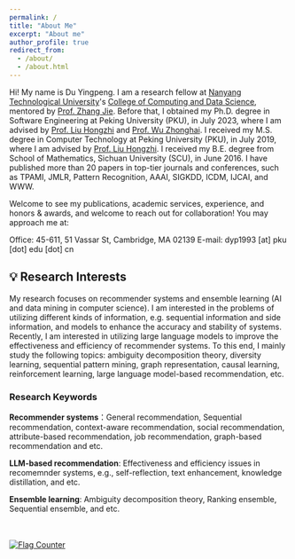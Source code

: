 ```yaml
---
permalink: /
title: "About Me"
excerpt: "About me"
author_profile: true
redirect_from: 
  - /about/
  - /about.html
---
```


Hi! My name is Du Yingpeng. I am a research fellow at [Nanyang Technological University](https://www.ntu.edu.sg/)'s [College of Computing and Data Science](https://www.ntu.edu.sg/computing), mentored by [Prof. Zhang Jie](https://personal.ntu.edu.sg/zhangj/). Before that, I obtained my Ph.D. degree in Software Engineering at Peking University (PKU), in July 2023, where I am advised by [Prof. Liu Hongzhi](https://www.ss.pku.edu.cn/teacherteam/teacherlist/2267-%E5%88%98%E5%AE%8F%E5%BF%97.html) and [Prof. Wu Zhonghai](https://www.ss.pku.edu.cn/teacherteam/teacherlist/1669-%E5%90%B4%E4%B8%AD%E6%B5%B7.html). I received my M.S. degree in Computer Technology at Peking University (PKU), in July 2019, where I am advised by [Prof. Liu Hongzhi](https://www.ss.pku.edu.cn/teacherteam/teacherlist/2267-%E5%88%98%E5%AE%8F%E5%BF%97.html).
I received my B.E. degree from School of Mathematics, Sichuan University (SCU), in June 2016. I have published more than 20 papers in top-tier journals and conferences, such as TPAMI, JMLR, Pattern Recognition, AAAI, SIGKDD, ICDM, IJCAI, and WWW.





Welcome to see my publications, academic services, experience, and honors & awards, and welcome to reach out for collaboration! You may approach me at:

Office: 45-611, 51 Vassar St, Cambridge, MA 02139
E-mail: dyp1993 [at] pku [dot] edu [dot] cn

## 💡 Research Interests

My research focuses on recommender systems and ensemble learning (AI and data mining in computer science). I am interested in the problems of utilizing different kinds of information, e.g. sequential information and side information, and models to enhance the accuracy and stability of systems. Recently, I am interested in utilizing large language models to improve the effectiveness and efficiency of recommender systems. To this end, I mainly study the following topics: ambiguity decomposition theory, diversity learning, sequential pattern mining, graph representation, causal learning, reinforcement learning, large language model-based recommendation, etc.

### Research Keywords
**Recommender systems**：General recommendation, Sequential recommendation, context-aware recommendation, social recommendation, attribute-based recommendation, job recommendation, graph-based recommendation and etc. 

**LLM-based recommendation**: Effectiveness and efficiency issues in recomemnder systems, e.g., self-reflection, text enhancement, knowledge distillation, and etc.

**Ensemble learning**: Ambiguity decomposition theory, Ranking ensemble, Sequential ensemble, and etc.



<br/>
<br>
<a href="https://info.flagcounter.com/kHt2"><img src="https://s01.flagcounter.com/count2/kHt2/bg_FFFFFF/txt_000000/border_CCCCCC/columns_2/maxflags_10/viewers_0/labels_0/pageviews_0/flags_0/percent_0/" alt="Flag Counter" border="0"></a>
